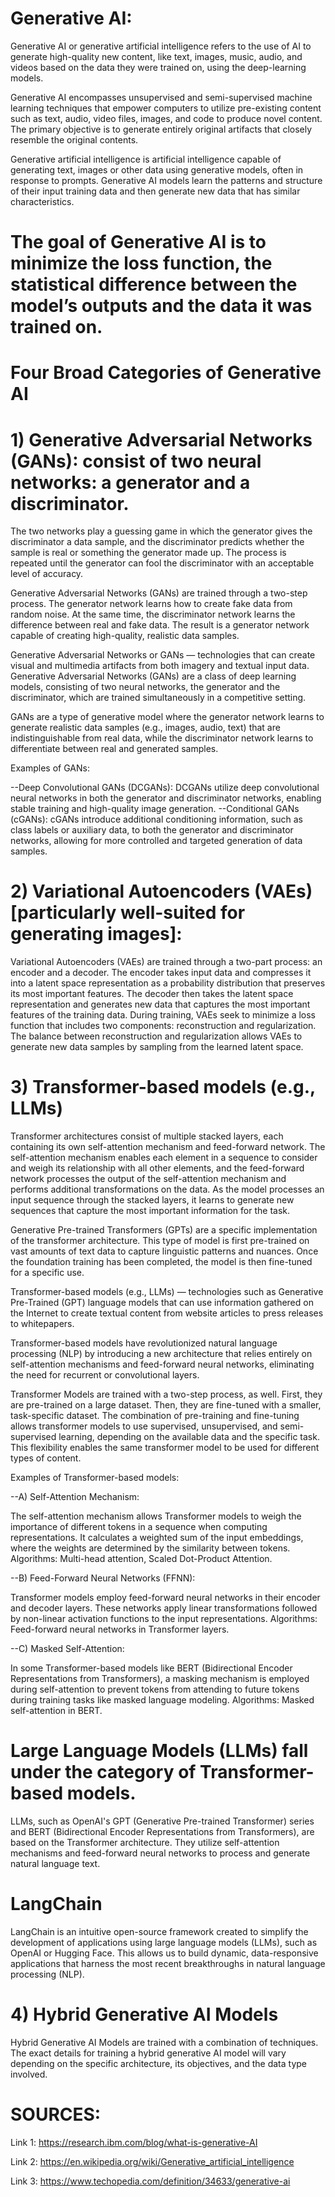 # Generative AI:

Generative AI or generative artificial intelligence refers to the use of AI to generate high-quality new content, like text, images, music, audio, and videos based on the data they were trained on, using the deep-learning models.

Generative AI encompasses unsupervised and semi-supervised machine learning techniques that empower computers to utilize pre-existing content such as text, audio, video files, images, and code to produce novel content. The primary objective is to generate entirely original artifacts that closely resemble the original contents.

Generative artificial intelligence  is artificial intelligence capable of generating text, images or other data using generative models, often in response to prompts. Generative AI models learn the patterns and structure of their input training data and then generate new data that has similar characteristics.

# The goal of Generative AI is to minimize the loss function, the statistical difference between the model’s outputs and the data it was trained on. 

# Four Broad Categories of Generative AI 
# 1) Generative Adversarial Networks (GANs): consist of two neural networks: a generator and a discriminator.
The two networks play a guessing game in which the generator gives the discriminator a data sample, and the discriminator predicts whether the sample is real or something the generator made up. The process is repeated until the generator can fool the discriminator with an acceptable level of accuracy. 

Generative Adversarial Networks (GANs) are trained through a two-step process. The generator network learns how to create fake data from random noise. At the same time, the discriminator network learns the difference between real and fake data. The result is a generator network capable of creating high-quality, realistic data samples.

Generative Adversarial Networks or GANs — technologies that can create visual and multimedia artifacts from both imagery and textual input data.
Generative Adversarial Networks (GANs) are a class of deep learning models, consisting of two neural networks, the generator and the discriminator, which are trained simultaneously in a competitive setting.

GANs are a type of generative model where the generator network learns to generate realistic data samples (e.g., images, audio, text) that are indistinguishable from real data, while the discriminator network learns to differentiate between real and generated samples.

Examples of GANs:

--Deep Convolutional GANs (DCGANs): DCGANs utilize deep convolutional neural networks in both the generator and discriminator networks, enabling stable training and high-quality image generation.
--Conditional GANs (cGANs): cGANs introduce additional conditioning information, such as class labels or auxiliary data, to both the generator and discriminator networks, allowing for more controlled and targeted generation of data samples.

# 2) Variational Autoencoders (VAEs) [particularly well-suited for generating images]: 

Variational Autoencoders (VAEs) are trained through a two-part process: an encoder and a decoder. The encoder takes input data and compresses it into a latent space representation as a probability distribution that preserves its most important features. The decoder then takes the latent space representation and generates new data that captures the most important features of the training data.  During training, VAEs seek to minimize a loss function that includes two components: reconstruction and regularization. The balance between reconstruction and regularization allows VAEs to generate new data samples by sampling from the learned latent space.



# 3) Transformer-based models (e.g., LLMs) 

Transformer architectures consist of multiple stacked layers, each containing its own self-attention mechanism and feed-forward network. The self-attention mechanism enables each element in a sequence to consider and weigh its relationship with all other elements, and the feed-forward network processes the output of the self-attention mechanism and performs additional transformations on the data. As the model processes an input sequence through the stacked layers, it learns to generate new sequences that capture the most important information for the task.

Generative Pre-trained Transformers (GPTs) are a specific implementation of the transformer architecture. This type of model is first pre-trained on vast amounts of text data to capture linguistic patterns and nuances. Once the foundation training has been completed, the model is then fine-tuned for a specific use. 

Transformer-based models (e.g., LLMs) — technologies such as Generative Pre-Trained (GPT) language models that can use information gathered on the Internet to create textual content from website articles to press releases to whitepapers.

Transformer-based models have revolutionized natural language processing (NLP) by introducing a new architecture that relies entirely on self-attention mechanisms and feed-forward neural networks, eliminating the need for recurrent or convolutional layers. 

Transformer Models are trained with a two-step process, as well. First, they are pre-trained on a large dataset. Then, they are fine-tuned with a smaller, task-specific dataset. The combination of pre-training and fine-tuning allows transformer models to use supervised, unsupervised, and semi-supervised learning, depending on the available data and the specific task. This flexibility enables the same transformer model to be used for different types of content.

Examples of Transformer-based models:

--A) Self-Attention Mechanism:

The self-attention mechanism allows Transformer models to weigh the importance of different tokens in a sequence when computing representations. 
It calculates a weighted sum of the input embeddings, where the weights are determined by the similarity between tokens.
Algorithms: Multi-head attention, Scaled Dot-Product Attention.

--B) Feed-Forward Neural Networks (FFNN):

Transformer models employ feed-forward neural networks in their encoder and decoder layers. 
These networks apply linear transformations followed by non-linear activation functions to the input representations.
Algorithms: Feed-forward neural networks in Transformer layers.

--C) Masked Self-Attention:

In some Transformer-based models like BERT (Bidirectional Encoder Representations from Transformers), a masking mechanism is employed during self-attention to prevent tokens from attending to future tokens during training tasks like masked language modeling.
Algorithms: Masked self-attention in BERT.

# Large Language Models (LLMs) fall under the category of Transformer-based models.

LLMs, such as OpenAI's GPT (Generative Pre-trained Transformer) series and BERT (Bidirectional Encoder Representations from Transformers), are based on the Transformer architecture. They utilize self-attention mechanisms and feed-forward neural networks to process and generate natural language text.

# LangChain 
LangChain is an intuitive open-source framework created to simplify the development of applications using large language models (LLMs), such as OpenAI or Hugging Face. This allows us to build dynamic, data-responsive applications that harness the most recent breakthroughs in natural language processing (NLP).

# 4) Hybrid Generative AI Models 
 Hybrid Generative AI Models are trained with a combination of techniques. The exact details for training a hybrid generative AI model will vary depending on the specific architecture, its objectives, and the data type involved. 























# SOURCES:

Link 1: https://research.ibm.com/blog/what-is-generative-AI

Link 2: https://en.wikipedia.org/wiki/Generative_artificial_intelligence

Link 3: https://www.techopedia.com/definition/34633/generative-ai


